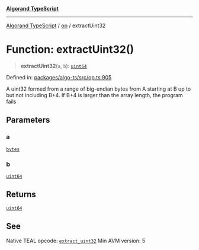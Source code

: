[**Algorand TypeScript**](../../README.md)

***

[Algorand TypeScript](../../modules.md) / [op](../README.md) / extractUint32

# Function: extractUint32()

> **extractUint32**(`a`, `b`): [`uint64`](../../index/type-aliases/uint64.md)

Defined in: [packages/algo-ts/src/op.ts:905](https://github.com/algorandfoundation/puya-ts/blob/main/packages/algo-ts/src/op.ts#L905)

A uint32 formed from a range of big-endian bytes from A starting at B up to but not including B+4. If B+4 is larger than the array length, the program fails

## Parameters

### a

[`bytes`](../../index/type-aliases/bytes.md)

### b

[`uint64`](../../index/type-aliases/uint64.md)

## Returns

[`uint64`](../../index/type-aliases/uint64.md)

## See

Native TEAL opcode: [`extract_uint32`](https://dev.algorand.co/reference/algorand-teal/opcodes#extract_uint32)
Min AVM version: 5
